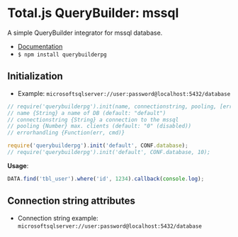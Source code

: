 # Total.js QueryBuilder: mssql

A simple QueryBuilder integrator for mssql database.

- [Documentation](https://docs.totaljs.com/total4/pzbr001pr41d/)
- `$ npm install querybuilderpg`

## Initialization

- Example: `microsoftsqlserver://user:password@localhost:5432/database`

```js
// require('querybuilderpg').init(name, connectionstring, pooling, [errorhandling]);
// name {String} a name of DB (default: "default")
// connectionstring {String} a connection to the mssql
// pooling {Number} max. clients (default: "0" (disabled))
// errorhandling {Function(err, cmd)}

require('querybuilderpg').init('default', CONF.database);
// require('querybuilderpg').init('default', CONF.database, 10);
```

**Usage**:

```js
DATA.find('tbl_user').where('id', 1234).callback(console.log);
```

## Connection string attributes

- Connection string example: `microsoftsqlserver://user:password@localhost:5432/database`
